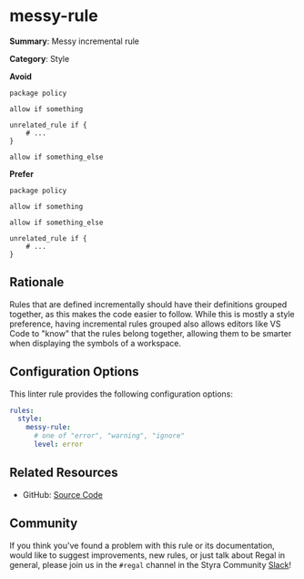 # messy-rule

**Summary**: Messy incremental rule

**Category**: Style

**Avoid**

```rego
package policy

allow if something

unrelated_rule if {
    # ...
}

allow if something_else
```

**Prefer**

```rego
package policy

allow if something

allow if something_else

unrelated_rule if {
    # ...
}
```

## Rationale

Rules that are defined incrementally should have their definitions grouped together, as this makes the code easier to
follow. While this is mostly a style preference, having incremental rules grouped also allows editors like VS Code to
"know" that the rules belong together, allowing them to be smarter when displaying the symbols of a workspace.

## Configuration Options

This linter rule provides the following configuration options:

```yaml
rules:
  style:
    messy-rule:
      # one of "error", "warning", "ignore"
      level: error
```

## Related Resources

- GitHub: [Source Code](https://github.com/StyraInc/regal/blob/main/bundle/regal/rules/style/messy-rule/messy_rule.rego)

## Community

If you think you've found a problem with this rule or its documentation, would like to suggest improvements, new rules,
or just talk about Regal in general, please join us in the `#regal` channel in the Styra Community
[Slack](https://communityinviter.com/apps/styracommunity/signup)!
